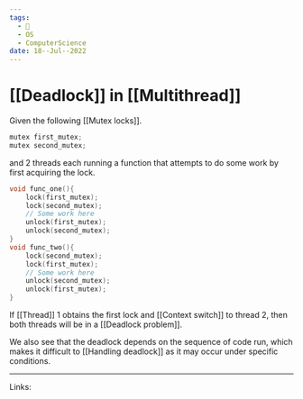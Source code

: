 ```yaml
---
tags:
  - 🌱
  - OS
  - ComputerScience 
date: 18--Jul--2022
---
```


# [[Deadlock]] in [[Multithread]]

Given the following [[Mutex locks]].

```C
mutex first_mutex;
mutex second_mutex;
```

and 2 threads each running a function that attempts to do some work by first acquiring the lock.

```C
void func_one(){
    lock(first_mutex);
    lock(second_mutex);
    // Some work here
    unlock(first_mutex);
    unlock(second_mutex);
}
void func_two(){
    lock(second_mutex);
    lock(first_mutex);
    // Some work here
    unlock(second_mutex);
    unlock(first_mutex);
}
```

If [[Thread]] 1 obtains the first lock and [[Context switch]] to thread 2, then both threads will be in a [[Deadlock problem]].

We also see that the deadlock depends on the sequence of code run, which makes it difficult to [[Handling deadlock]] as it may occur under specific conditions.

---
Links: 